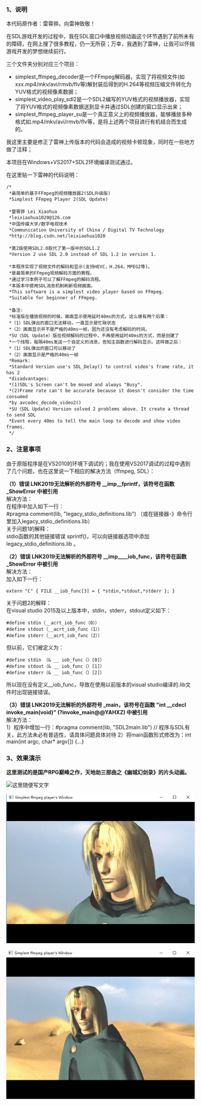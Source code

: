 ### 1、说明
本代码原作者：雷霄骅。向雷神致敬！  

在SDL游戏开发的过程中，我在SDL窗口中播放视频动画这个环节遇到了前所未有的障碍，在网上搜了很多教程，仍一无所获；万幸，我遇到了雷神，让我可以怀揣游戏开发的梦想继续前行。  

三个文件夹分别对应三个项目：  
* simplest_ffmpeg_decoder是一个FFmpeg解码器，实现了将视频文件(如xxx.mp4/mkv/avi/rmvb/flv等)解封装后得到的H.264等视频压缩文件转化为YUV格式的视频像素数据；  
* simplest_video_play_sdl2是一个SDL2编写的YUV格式的视频播放器，实现了将YUV格式的视频像素数据送到显卡并通过SDL创建的窗口显示出来；  
* simplest_ffmpeg_player_su是一个真正意义上的视频播放器，能够播放多种格式如.mp4/mkv/avi/rmvb/flv等，是将上述两个项目进行有机结合而生成的。  

我这里主要是修正了雷神上传版本的代码会造成的视频卡顿现象，同时在一些地方做了注释；  

本项目在Windows+VS2017+SDL2环境编译测试通过。  

在这里贴一下雷神的代码说明：  

```
/*  
 *最简单的基于FFmpeg的视频播放器2(SDL升级版)  
 *Simplest FFmpeg Player 2(SDL Update)  
 
 *雷霄骅 Lei Xiaohua  
 *leixiaohua1020@126.com  
 *中国传媒大学/数字电视技术  
 *Communication University of China / Digital TV Technology  
 *http://blog.csdn.net/leixiaohua1020  
 
 *第2版使用SDL2.0取代了第一版中的SDL1.2  
 *Version 2 use SDL 2.0 instead of SDL 1.2 in version 1.  
 
 *本程序实现了视频文件的解码和显示(支持HEVC，H.264，MPEG2等)。  
 *是最简单的FFmpeg视频解码方面的教程。  
 *通过学习本例子可以了解FFmpeg的解码流程。  
 *本版本中使用SDL消息机制刷新视频画面。  
 *This software is a simplest video player based on FFmpeg.  
 *Suitable for beginner of FFmpeg.  
 
 *备注:  
 *标准版在播放视频的时候，画面显示使用延时40ms的方式。这么做有两个后果：  
 *（1）SDL弹出的窗口无法移动，一直显示是忙碌状态  
 *（2）画面显示并不是严格的40ms一帧，因为还没有考虑解码的时间。  
 *SU（SDL Update）版在视频解码的过程中，不再使用延时40ms的方式，而是创建了  
 *一个线程，每隔40ms发送一个自定义的消息，告知主函数进行解码显示。这样做之后：  
 *（1）SDL弹出的窗口可以移动了  
 *（2）画面显示是严格的40ms一帧  
 *Remark:  
 *Standard Version use's SDL_Delay() to control video's frame rate, it has 2  
 *disadvantages:  
 *(1)SDL's Screen can't be moved and always "Busy".  
 *(2)Frame rate can't be accurate because it doesn't consider the time consumed  
 *by avcodec_decode_video2()  
 *SU（SDL Update）Version solved 2 problems above. It create a thread to send SDL  
 *Event every 40ms to tell the main loop to decode and show video frames.  
 */  
```
 
### 2、注意事项
由于原版程序是在VS2010的环境下调试的；我在使用VS2017调试的过程中遇到了几个问题，也在这里说一下相应的解决方法（ffmpeg, SDL）：

**（1）错误 LNK2019无法解析的外部符号 __imp__fprintf，该符号在函数 _ShowError 中被引用**  
解决方法：  
在程序中加入如下一行：  
#pragma comment(lib, "legacy_stdio_definitions.lib")
（或在链接器-》命令行 里加入legacy_stdio_definitions.lib）  
关于问题1的解释：  
stdio函数的其他链接错误 sprintf()，可以向链接器选项中添加 legacy_stdio_definitions.lib 。

**（2）错误 LNK2019无法解析的外部符号 __imp____iob_func，该符号在函数 _ShowError 中被引用**  
解决方法：  
加入如下一行：  
```
extern "C" { FILE __iob_func[3] = { *stdin,*stdout,*stderr }; } 
```
关于问题2的解释：  
在visual studio 2015及以上版本中，stdin，stderr，stdout定义如下：
```
#define stdin（__acrt_iob_func（0））
#define stdout（__acrt_iob_func（1））
#define stderr（__acrt_iob_func（2））
```
但以前，它们被定义为：
```
#define stdin （& __ iob_func（）[0]）
#define stdout（& __ iob_func（）[1]）
#define stderr（& __ iob_func（）[2]）
```
所以现在没有定义__iob_func，导致在使用以前版本的visual studio编译的.lib文件时出现链接错误。

**（3）错误 LNK2019无法解析的外部符号 _main，该符号在函数 "int __cdecl invoke_main(void)" (?invoke_main@@YAHXZ) 中被引用**  
解决方法：  
1）程序中增加一行：#pragma comment(lib, "SDL2main.lib") // 程序与SDL有关，此方法未必有普适性，请具体问题具体对待
2）将main函数形式修改为：int main(int argc, char* argv[]) {...}


### 3、效果演示
**这里测试的是国产RPG巅峰之作，天地劫三部曲之《幽城幻剑录》的片头动画。**

![这里随便写文字](https://github.com/clw5180/SDL_ffmpeg_player/blob/master/screenshot/1.bmp)  
  

![这里随便写文字](https://github.com/clw5180/SDL_ffmpeg_player/blob/master/screenshot/2.bmp)  
  
  
![这里随便写文字](https://github.com/clw5180/SDL_ffmpeg_player/blob/master/screenshot/3.png)

